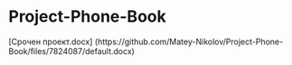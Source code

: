 # Project-Phone-Book
<p>
[Срочен проект.docx]
  (https://github.com/Matey-Nikolov/Project-Phone-Book/files/7824087/default.docx)
